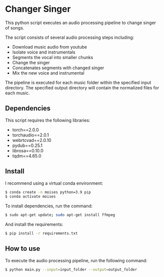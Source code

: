 # Changer Singer

This python script executes an audio processing pipeline to change singer of songs.

The script consists of several audio processing steps including:

- Download music audio from youtube
- Isolate voice and instrumentals
- Segments the vocal into smaller chunks
- Change the singer
- Concatenates segments with changed singer
- Mix the new voice and instrumental

The pipeline is executed for each music folder within the specified input directory. The specified output directory will contain the normalized files for each music.

## Dependencies

This script requires the following libraries:

- torch==2.0.0
- torchaudio==2.0.1
- webrtcvad==2.0.10
- pydub==0.25.1
- librosa==0.10.0
- tqdm==4.65.0

## Install 

I recommend using a virtual conda environment:

```bash
$ conda create -n moises python=3.9 pip
$ conda activate moises
```

To install dependencies, run the command:

```bash
$ sudo apt-get update; sudo apt-get install ffmpeg
```
And install the requirements:

```bash
$ pip install -r requirements.txt
```

## How to use

To execute the audio processing pipeline, run the following command:

```bash
$ python main.py --input=input_folder --output=output_folder
```
